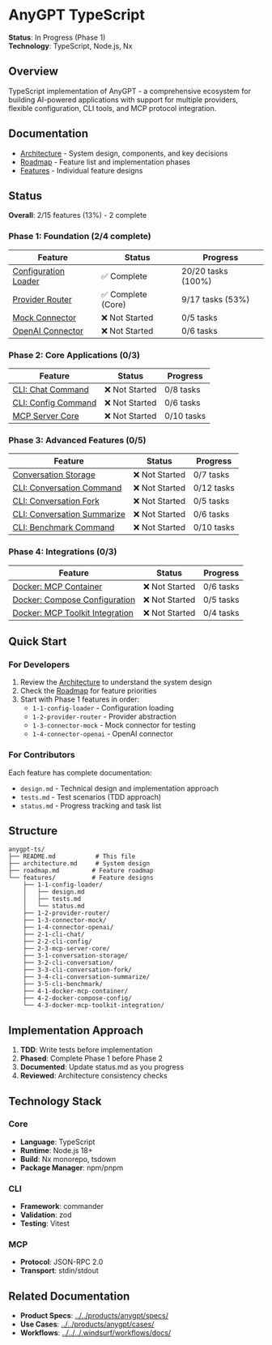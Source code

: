 # AnyGPT TypeScript

**Status**: In Progress (Phase 1)  
**Technology**: TypeScript, Node.js, Nx

## Overview

TypeScript implementation of AnyGPT - a comprehensive ecosystem for building AI-powered applications with support for multiple providers, flexible configuration, CLI tools, and MCP protocol integration.

## Documentation

- [Architecture](./architecture.md) - System design, components, and key decisions
- [Roadmap](./roadmap.md) - Feature list and implementation phases
- [Features](./features/) - Individual feature designs

## Status

**Overall**: 2/15 features (13%) - 2 complete

### Phase 1: Foundation (2/4 complete)

| Feature                                               | Status                        | Progress           |
| ----------------------------------------------------- | ----------------------------- | ------------------ |
| [Configuration Loader](./features/1-1-config-loader/) | ✅ Complete                   | 20/20 tasks (100%) |
| [Provider Router](./features/1-2-provider-router/)    | ✅ Complete (Core)            | 9/17 tasks (53%)   |
| [Mock Connector](./features/1-3-connector-mock/)      | ❌ Not Started                | 0/5 tasks          |
| [OpenAI Connector](./features/1-4-connector-openai/)  | ❌ Not Started                | 0/6 tasks          |

### Phase 2: Core Applications (0/3)

| Feature                                            | Status         | Progress   |
| -------------------------------------------------- | -------------- | ---------- |
| [CLI: Chat Command](./features/2-1-cli-chat/)      | ❌ Not Started | 0/8 tasks  |
| [CLI: Config Command](./features/2-2-cli-config/)  | ❌ Not Started | 0/6 tasks  |
| [MCP Server Core](./features/2-3-mcp-server-core/) | ❌ Not Started | 0/10 tasks |

### Phase 3: Advanced Features (0/5)

| Feature                                                                   | Status         | Progress   |
| ------------------------------------------------------------------------- | -------------- | ---------- |
| [Conversation Storage](./features/3-1-conversation-storage/)              | ❌ Not Started | 0/7 tasks  |
| [CLI: Conversation Command](./features/3-2-cli-conversation/)             | ❌ Not Started | 0/12 tasks |
| [CLI: Conversation Fork](./features/3-3-cli-conversation-fork/)           | ❌ Not Started | 0/5 tasks  |
| [CLI: Conversation Summarize](./features/3-4-cli-conversation-summarize/) | ❌ Not Started | 0/6 tasks  |
| [CLI: Benchmark Command](./features/3-5-cli-benchmark/)                   | ❌ Not Started | 0/10 tasks |

### Phase 4: Integrations (0/3)

| Feature                                                                           | Status         | Progress  |
| --------------------------------------------------------------------------------- | -------------- | --------- |
| [Docker: MCP Container](./features/4-1-docker-mcp-container/)                     | ❌ Not Started | 0/6 tasks |
| [Docker: Compose Configuration](./features/4-2-docker-compose-config/)            | ❌ Not Started | 0/5 tasks |
| [Docker: MCP Toolkit Integration](./features/4-3-docker-mcp-toolkit-integration/) | ❌ Not Started | 0/4 tasks |

## Quick Start

### For Developers

1. Review the [Architecture](./architecture.md) to understand the system design
2. Check the [Roadmap](./roadmap.md) for feature priorities
3. Start with Phase 1 features in order:
   - `1-1-config-loader` - Configuration loading
   - `1-2-provider-router` - Provider abstraction
   - `1-3-connector-mock` - Mock connector for testing
   - `1-4-connector-openai` - OpenAI connector

### For Contributors

Each feature has complete documentation:

- `design.md` - Technical design and implementation approach
- `tests.md` - Test scenarios (TDD approach)
- `status.md` - Progress tracking and task list

## Structure

```
anygpt-ts/
├── README.md           # This file
├── architecture.md     # System design
├── roadmap.md         # Feature roadmap
└── features/          # Feature designs
    ├── 1-1-config-loader/
    │   ├── design.md
    │   ├── tests.md
    │   └── status.md
    ├── 1-2-provider-router/
    ├── 1-3-connector-mock/
    ├── 1-4-connector-openai/
    ├── 2-1-cli-chat/
    ├── 2-2-cli-config/
    ├── 2-3-mcp-server-core/
    ├── 3-1-conversation-storage/
    ├── 3-2-cli-conversation/
    ├── 3-3-cli-conversation-fork/
    ├── 3-4-cli-conversation-summarize/
    ├── 3-5-cli-benchmark/
    ├── 4-1-docker-mcp-container/
    ├── 4-2-docker-compose-config/
    └── 4-3-docker-mcp-toolkit-integration/
```

## Implementation Approach

1. **TDD**: Write tests before implementation
2. **Phased**: Complete Phase 1 before Phase 2
3. **Documented**: Update status.md as you progress
4. **Reviewed**: Architecture consistency checks

## Technology Stack

### Core

- **Language**: TypeScript
- **Runtime**: Node.js 18+
- **Build**: Nx monorepo, tsdown
- **Package Manager**: npm/pnpm

### CLI

- **Framework**: commander
- **Validation**: zod
- **Testing**: Vitest

### MCP

- **Protocol**: JSON-RPC 2.0
- **Transport**: stdin/stdout

## Related Documentation

- **Product Specs**: [../../products/anygpt/specs/](../../products/anygpt/specs/)
- **Use Cases**: [../../products/anygpt/cases/](../../products/anygpt/cases/)
- **Workflows**: [../../../.windsurf/workflows/docs/](../../../.windsurf/workflows/docs/)
